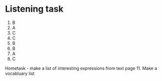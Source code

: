 # Listening task
1. B
2. A
3. C
4. C 
5. B
6. B
7. A
8. C

Hometask - make a list of interesting expressions from text page 11. Make a vocabluary list